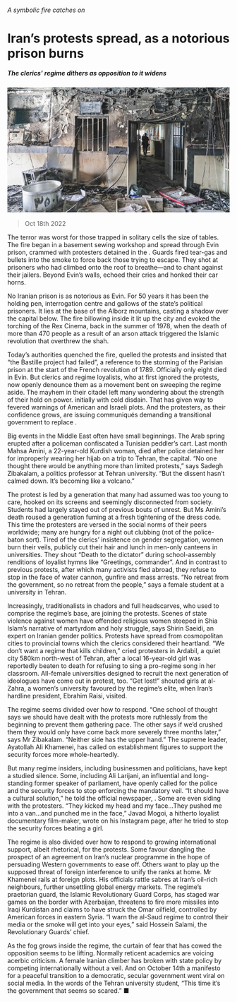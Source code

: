 ###### A symbolic fire catches on

# Iran’s protests spread, as a notorious prison burns 

##### The clerics’ regime dithers as opposition to it widens 

![image](images/20221022_MAP001.jpg) 

> Oct 18th 2022 

The terror was worst for those trapped in solitary cells the size of tables. The fire began in a basement sewing workshop and spread through Evin prison, crammed with protesters detained in the . Guards fired tear-gas and bullets into the smoke to force back those trying to escape. They shot at prisoners who had climbed onto the roof to breathe—and to chant against their jailers. Beyond Evin’s walls,  echoed their cries and honked their car horns.

No Iranian prison is as notorious as Evin. For 50 years it has been the holding pen, interrogation centre and gallows of the state’s political prisoners. It lies at the base of the Alborz mountains, casting a shadow over the capital below. The fire billowing inside it lit up the city and evoked the torching of the Rex Cinema, back in the summer of 1978, when the death of more than 470 people as a result of an arson attack triggered the Islamic revolution that overthrew the shah.

Today’s authorities quenched the fire, quelled the protests and insisted that “the Bastille project had failed”, a reference to the storming of the Parisian prison at the start of the French revolution of 1789. Officially only eight died in Evin. But clerics and regime loyalists, who at first ignored the protests, now openly denounce them as a movement bent on sweeping the regime aside. The mayhem in their citadel left many wondering about the strength of their hold on power.  initially  with cold disdain. That has given way to fevered warnings of American and Israeli plots. And the protesters, as their confidence grows, are issuing communiqués demanding a transitional government to replace .

Big events in the Middle East often have small beginnings. The Arab spring erupted after a policeman confiscated a Tunisian peddler’s cart. Last month Mahsa Amini, a 22-year-old Kurdish woman, died after police detained her for improperly wearing her hijab on a trip to Tehran, the capital. “No one thought there would be anything more than limited protests,” says Sadegh Zibakalam, a politics professor at Tehran university. “But the dissent hasn’t calmed down. It’s becoming like a volcano.”

The protest is led by a generation that many had assumed was too young to care, hooked on its screens and seemingly disconnected from society. Students had largely stayed out of previous bouts of unrest. But Ms Amini’s death roused a generation fuming at a fresh tightening of the dress code. This time the protesters are versed in the social norms of their peers worldwide; many are hungry for a night out clubbing (not of the police-baton sort). Tired of the clerics’ insistence on gender segregation, women burn their veils, publicly cut their hair and lunch in men-only canteens in universities. They shout “Death to the dictator” during school-assembly renditions of loyalist hymns like “Greetings, commander”. And in contrast to previous protests, after which many activists fled abroad, they refuse to stop in the face of water cannon, gunfire and mass arrests. “No retreat from the government, so no retreat from the people,” says a female student at a university in Tehran.

Increasingly, traditionalists in chadors and full headscarves, who used to comprise the regime’s base, are joining the protests. Scenes of state violence against women have offended religious women steeped in Shia Islam’s narrative of martyrdom and holy struggle, says Shirin Saeidi, an expert on Iranian gender politics. Protests have spread from cosmopolitan cities to provincial towns which the clerics considered their heartland. “We don’t want a regime that kills children,” cried protesters in Ardabil, a quiet city 580km north-west of Tehran, after a local 16-year-old girl was reportedly beaten to death for refusing to sing a pro-regime song in her classroom. All-female universities designed to recruit the next generation of ideologues have come out in protest, too. “Get lost!” shouted girls at al-Zahra, a women’s university favoured by the regime’s elite, when Iran’s hardline president, Ebrahim Raisi, visited.

The regime seems divided over how to respond. “One school of thought says we should have dealt with the protests more ruthlessly from the beginning to prevent them gathering pace. The other says if we’d crushed them they would only have come back more severely three months later,” says Mr Zibakalam. “Neither side has the upper hand.” The supreme leader, Ayatollah Ali Khamenei, has called on establishment figures to support the security forces more whole-heartedly. 

But many regime insiders, including businessmen and politicians, have kept a studied silence. Some, including Ali Larijani, an influential and long-standing former speaker of parliament, have openly called for the police and the security forces to stop enforcing the mandatory veil. “It should have a cultural solution,” he told the official newspaper, . Some are even siding with the protesters. “They kicked my head and my face…They pushed me into a van…and punched me in the face,” Javad Mogoi, a hitherto loyalist documentary film-maker, wrote on his Instagram page, after he tried to stop the security forces beating a girl.

The regime is also divided over how to respond to growing international support, albeit rhetorical, for the protests. Some favour dangling the prospect of an agreement on Iran’s nuclear programme in the hope of persuading Western governments to ease off. Others want to play up the supposed threat of foreign interference to unify the ranks at home. Mr Khamenei rails at foreign plots. His officials rattle sabres at Iran’s oil-rich neighbours, further unsettling global energy markets. The regime’s praetorian guard, the Islamic Revolutionary Guard Corps, has staged war games on the border with Azerbaijan, threatens to fire more missiles into Iraqi Kurdistan and claims to have struck the Omar oilfield, controlled by American forces in eastern Syria. “I warn the al-Saud regime to control their media or the smoke will get into your eyes,” said Hossein Salami, the Revolutionary Guards’ chief.

As the fog grows inside the regime, the curtain of fear that has cowed the opposition seems to be lifting. Normally reticent academics are voicing acerbic criticism. A female Iranian climber has broken with state policy by competing internationally without a veil. And on October 14th a manifesto for a peaceful transition to a democratic, secular government went viral on social media. In the words of the Tehran university student, “This time it’s the government that seems so scared.” ■


